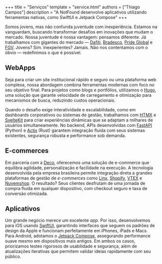 +++
title = "Serviços"
template = "service.html"
authors = ["Thiago Campos"]
description = "A NotFound desenvolve aplicativos utilizando ferramentas nativas, como SwiftUI e Jetpack Compose"
+++

Somos jovens, mas não confunda juventude com inexperiência. Estamos na vanguardam, buscando transformar desafios em inovações que mudam o mercado. Nossa juventude é nossa vantagem: pensamos diferente. Já trabalhamos com gigantes do mercado — [Dafiti](https://www.dafiti.com.br/), [Bradesco](https://bradesco.com.br), [Pride Global](https://prideglobal.com) e [FGV](https://fgv.br). Jovens? Sim. Inexperientes? Jamais. Não nos contentamos com o óbvio — redefinimos o que é possível.

## WebApps  

Seja para criar um site institucional rápido e seguro ou uma plataforma web complexa, nossa abordagem combina ferramentas modernas com foco no seu objetivo final. Para projetos como blogs e portfólios, utilizamos o [Hugo](https://gohugo.io/), uma solução que garante velocidade de carregamento e otimização para mecanismos de busca, reduzindo custos operacionais. 

Quando o desafio exige interatividade e escalabilidade, como em dashboards corporativos ou sistemas de gestão, trabalhamos com [HTMX](https://htmx.org/) e [SvelteKit](https://kit.svelte.dev/) para criar experiências dinâmicas que se adaptam a milhares de usuários simultaneamente. No backend, APIs desenvolvidas com [FastAPI](https://fastapi.tiangolo.com/) (Python) e [Actix](https://actix.rs/) (Rust) garantem integração fluida com seus sistemas existentes, segurança robusta e performance sob demanda.  

## E-commerces  

Em parceria com a [Deco](https://deco.cx/), oferecemos uma solução de e-commerce que equilibra agilidade, personalização e facilidade na execução. A tecnologia desenvolvida pela empresa brasileira permite integração direta a grandes plataformas de gestão de *e-commerces* como [Linx](https://www.linx.com.br/), [Shopify](https://www.shopify.com/br), [VTEX](https://vtex.com/pt-br/) e [Nuvemshop](https://www.nuvemshop.com.br/). O resultado? Seus clientes desfrutam de uma jornada de compra fluida em qualquer dispositivo, com checkout seguro e taxa de conversão otimizada.


## Aplicativos  

Um grande negócio merece um excelente *app*. Por isso, desenvolvemos para iOS usando [SwiftUI](https://developer.apple.com/xcode/swiftui/), garantindo interfaces que seguem os padrões de design da Apple e funcionam perfeitamente em iPhones, iPads e Macs. Para Android, adotamos o [Jetpack Compose](https://developer.android.com/jetpack/compose), assegurando performance suave mesmo em dispositivos mais antigos. Em ambos os casos, priorizamos testes rigorosos de usabilidade e segurança, além de atualizações iterativas que permitem validar ideias rapidamente com seu público.  

